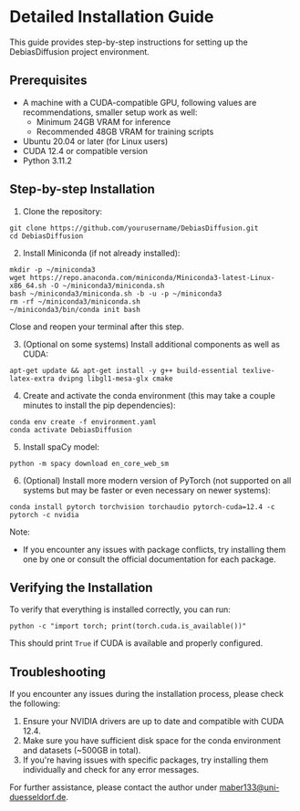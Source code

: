 # Detailed Installation Guide

This guide provides step-by-step instructions for setting up the DebiasDiffusion project environment.

## Prerequisites

- A machine with a CUDA-compatible GPU, following values are recommendations, smaller setup work as well:
  - Minimum 24GB VRAM for inference
  - Recommended 48GB VRAM for training scripts
- Ubuntu 20.04 or later (for Linux users)
- CUDA 12.4 or compatible version
- Python 3.11.2

## Step-by-step Installation

1. Clone the repository:
  ```
  git clone https://github.com/yourusername/DebiasDiffusion.git
  cd DebiasDiffusion
  ```

2. Install Miniconda (if not already installed):
  ```
  mkdir -p ~/miniconda3
  wget https://repo.anaconda.com/miniconda/Miniconda3-latest-Linux-x86_64.sh -O ~/miniconda3/miniconda.sh
  bash ~/miniconda3/miniconda.sh -b -u -p ~/miniconda3
  rm -rf ~/miniconda3/miniconda.sh
  ~/miniconda3/bin/conda init bash
  ```

Close and reopen your terminal after this step.

3. (Optional on some systems) Install additional components as well as CUDA:
```
apt-get update && apt-get install -y g++ build-essential texlive-latex-extra dvipng libgl1-mesa-glx cmake
```

4. Create and activate the conda environment (this may take a couple minutes to install the pip dependencies):
  ```
  conda env create -f environment.yaml
  conda activate DebiasDiffusion
  ```

5. Install spaCy model:
```
python -m spacy download en_core_web_sm
```

6. (Optional) Install more modern version of PyTorch (not supported on all systems but may be faster or even necessary on newer systems):
  ```
  conda install pytorch torchvision torchaudio pytorch-cuda=12.4 -c pytorch -c nvidia
  ```

Note: 
- If you encounter any issues with package conflicts, try installing them one by one or consult the official documentation for each package.

## Verifying the Installation

To verify that everything is installed correctly, you can run:
```
python -c "import torch; print(torch.cuda.is_available())"
```

This should print `True` if CUDA is available and properly configured.

## Troubleshooting

If you encounter any issues during the installation process, please check the following:

1. Ensure your NVIDIA drivers are up to date and compatible with CUDA 12.4.
2. Make sure you have sufficient disk space for the conda environment and datasets (~500GB in total).
3. If you're having issues with specific packages, try installing them individually and check for any error messages.

For further assistance, please contact the author under [maber133@uni-duesseldorf.de](maber133@uni-duesseldorf.de).